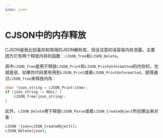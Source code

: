 ```yaml
---
icon: json
---
```


# CJSON中的内存释放

CJSON是我比较喜欢和常用的JSON解析库，但没注意的话容易内存泄露，主要因为它有两个释放内存的函数：`cJSON_free`和`cJSON_Delete`。

其中`cJSON_free`是用于释放`cJSON_Print`和`cJSON_PrintUnformatted`的内存的，也就是说，如果你代码里有用到`cJSON_Print`或者`cJSON_PrintUnformatted`，就得通过`cJSON_free`来释放内存：

```c
char *json_string = cJSON_Print(item);
if (json_string != NULL) {
    cJSON_free(json_string);
}
```

此外，`cJSON_Delete`用于释放`cJSON_Parse`或者`cJSON_CreateObject`所创建出来对象：

```bash
cJSON *json=cJSON_CreateObject();
cJSON_Delete(json);
```

